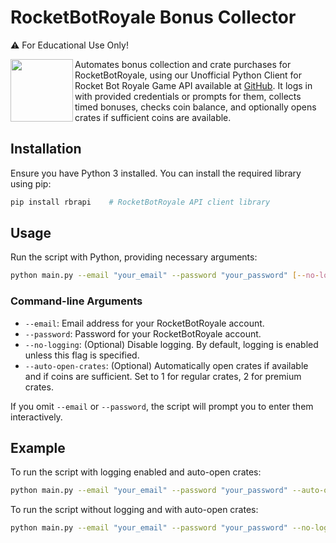 # RocketBotRoyale Bonus Collector

⚠️️ For Educational Use Only!

<img align="left" style="width: 100px; height: auto;" src="https://i.ibb.co/mhxJDdx/image.png">

Automates bonus collection and crate purchases for RocketBotRoyale, using our Unofficial Python Client for Rocket Bot Royale Game API available at [GitHub](https://github.com/Rocket-Bot-Royale/api). It logs in with provided credentials or prompts for them, collects timed bonuses, checks coin balance, and optionally opens crates if sufficient coins are available.


## Installation

Ensure you have Python 3 installed. You can install the required library using pip:

```bash
pip install rbrapi    # RocketBotRoyale API client library
```

## Usage

Run the script with Python, providing necessary arguments:

```bash
python main.py --email "your_email" --password "your_password" [--no-logging] [--auto-open-crates 1|2]
```

### Command-line Arguments

- `--email`: Email address for your RocketBotRoyale account.
- `--password`: Password for your RocketBotRoyale account.
- `--no-logging`: (Optional) Disable logging. By default, logging is enabled unless this flag is specified.
- `--auto-open-crates`: (Optional) Automatically open crates if available and if coins are sufficient. Set to 1 for regular crates, 2 for premium crates.

If you omit `--email` or `--password`, the script will prompt you to enter them interactively.

## Example

To run the script with logging enabled and auto-open crates:

```bash
python main.py --email "your_email" --password "your_password" --auto-open-crates 1
```

To run the script without logging and with auto-open crates:

```bash
python main.py --email "your_email" --password "your_password" --no-logging --auto-open-crates 1
```
